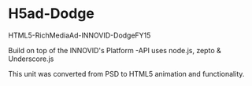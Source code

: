 # H5ad-Dodge

HTML5-RichMediaAd-INNOVID-DodgeFY15

Build on top of the INNOVID's Platform -API uses node.js, zepto & Underscore.js

This unit was converted from PSD to HTML5 animation and functionality.


